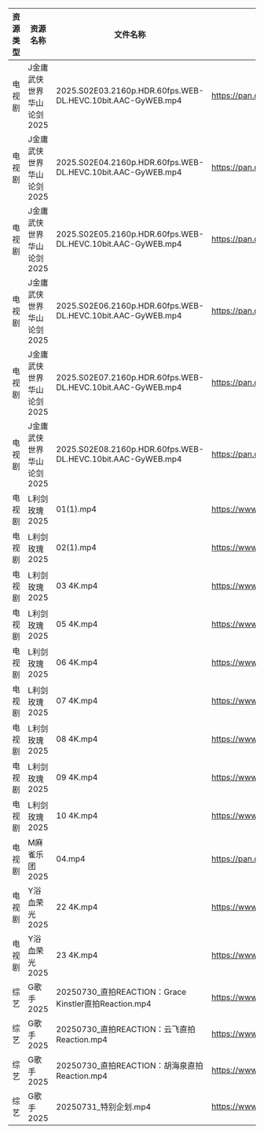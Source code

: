| 资源类型 | 资源名称            | 文件名称                                                        | 分享链接                                 | 更新时间                |
| ---- | --------------- | ----------------------------------------------------------- | ------------------------------------ | ------------------- |
| 电视剧  | J金庸武侠世界华山论剑2025 | 2025.S02E03.2160p.HDR.60fps.WEB-DL.HEVC.10bit.AAC-GyWEB.mp4 | https://pan.quark.cn/s/9c33afd62856  | 2025-08-01 01:24:01 |
| 电视剧  | J金庸武侠世界华山论剑2025 | 2025.S02E04.2160p.HDR.60fps.WEB-DL.HEVC.10bit.AAC-GyWEB.mp4 | https://pan.quark.cn/s/9c33afd62856  | 2025-08-01 01:23:51 |
| 电视剧  | J金庸武侠世界华山论剑2025 | 2025.S02E05.2160p.HDR.60fps.WEB-DL.HEVC.10bit.AAC-GyWEB.mp4 | https://pan.quark.cn/s/9c33afd62856  | 2025-08-01 01:23:55 |
| 电视剧  | J金庸武侠世界华山论剑2025 | 2025.S02E06.2160p.HDR.60fps.WEB-DL.HEVC.10bit.AAC-GyWEB.mp4 | https://pan.quark.cn/s/9c33afd62856  | 2025-08-01 01:23:48 |
| 电视剧  | J金庸武侠世界华山论剑2025 | 2025.S02E07.2160p.HDR.60fps.WEB-DL.HEVC.10bit.AAC-GyWEB.mp4 | https://pan.quark.cn/s/9c33afd62856  | 2025-08-01 01:24:06 |
| 电视剧  | J金庸武侠世界华山论剑2025 | 2025.S02E08.2160p.HDR.60fps.WEB-DL.HEVC.10bit.AAC-GyWEB.mp4 | https://pan.quark.cn/s/9c33afd62856  | 2025-08-01 01:23:58 |
| 电视剧  | L利剑玫瑰2025       | 01(1).mp4                                                   | https://www.alipan.com/s/rhnmZAsByum | 2025-08-01 10:01:55 |
| 电视剧  | L利剑玫瑰2025       | 02(1).mp4                                                   | https://www.alipan.com/s/rhnmZAsByum | 2025-08-01 10:01:55 |
| 电视剧  | L利剑玫瑰2025       | 03 4K.mp4                                                   | https://www.alipan.com/s/rhnmZAsByum | 2025-08-01 10:01:54 |
| 电视剧  | L利剑玫瑰2025       | 05 4K.mp4                                                   | https://www.alipan.com/s/rhnmZAsByum | 2025-08-01 10:01:53 |
| 电视剧  | L利剑玫瑰2025       | 06 4K.mp4                                                   | https://www.alipan.com/s/rhnmZAsByum | 2025-08-01 10:01:53 |
| 电视剧  | L利剑玫瑰2025       | 07 4K.mp4                                                   | https://www.alipan.com/s/rhnmZAsByum | 2025-08-01 10:01:52 |
| 电视剧  | L利剑玫瑰2025       | 08 4K.mp4                                                   | https://www.alipan.com/s/rhnmZAsByum | 2025-08-01 10:01:52 |
| 电视剧  | L利剑玫瑰2025       | 09 4K.mp4                                                   | https://www.alipan.com/s/rhnmZAsByum | 2025-08-01 10:01:51 |
| 电视剧  | L利剑玫瑰2025       | 10 4K.mp4                                                   | https://www.alipan.com/s/rhnmZAsByum | 2025-08-01 10:01:51 |
| 电视剧  | M麻雀乐团2025       | 04.mp4                                                      | https://pan.quark.cn/s/6f7fe24c7e8f  | 2025-08-01 01:27:39 |
| 电视剧  | Y浴血荣光2025       | 22 4K.mp4                                                   | https://www.alipan.com/s/F3MTFNa4XY2 | 2025-08-01 08:02:30 |
| 电视剧  | Y浴血荣光2025       | 23 4K.mp4                                                   | https://www.alipan.com/s/F3MTFNa4XY2 | 2025-08-01 08:02:29 |
| 综艺   | G歌手2025         | 20250730_直拍REACTION：Grace Kinstler直拍Reaction.mp4            | https://www.alipan.com/s/BnAVvcGrxme | 2025-08-01 00:02:45 |
| 综艺   | G歌手2025         | 20250730_直拍REACTION：云飞直拍Reaction.mp4                        | https://www.alipan.com/s/BnAVvcGrxme | 2025-08-01 00:02:44 |
| 综艺   | G歌手2025         | 20250730_直拍REACTION：胡海泉直拍Reaction.mp4                       | https://www.alipan.com/s/BnAVvcGrxme | 2025-08-01 00:02:43 |
| 综艺   | G歌手2025         | 20250731_特别企划.mp4                                           | https://www.alipan.com/s/BnAVvcGrxme | 2025-08-01 00:02:43 |
